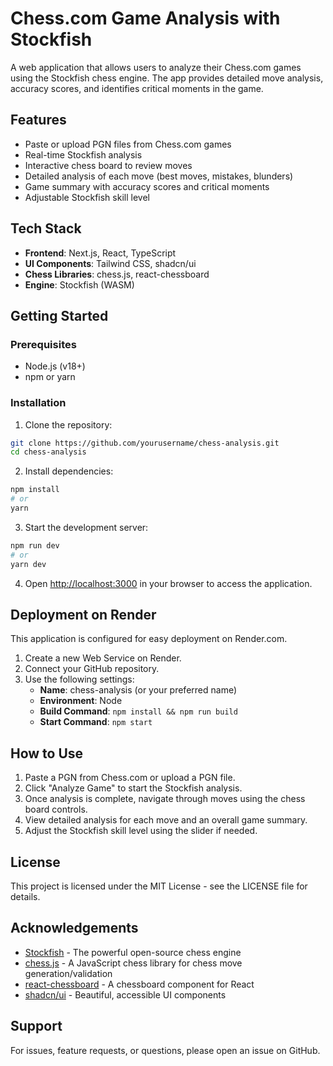 # Chess.com Game Analysis with Stockfish

A web application that allows users to analyze their Chess.com games using the Stockfish chess engine. The app provides detailed move analysis, accuracy scores, and identifies critical moments in the game.

## Features

- Paste or upload PGN files from Chess.com games
- Real-time Stockfish analysis
- Interactive chess board to review moves
- Detailed analysis of each move (best moves, mistakes, blunders)
- Game summary with accuracy scores and critical moments
- Adjustable Stockfish skill level

## Tech Stack

- **Frontend**: Next.js, React, TypeScript
- **UI Components**: Tailwind CSS, shadcn/ui
- **Chess Libraries**: chess.js, react-chessboard
- **Engine**: Stockfish (WASM)

## Getting Started

### Prerequisites

- Node.js (v18+)
- npm or yarn

### Installation

1. Clone the repository:

```bash
git clone https://github.com/yourusername/chess-analysis.git
cd chess-analysis
```

2. Install dependencies:

```bash
npm install
# or
yarn
```

3. Start the development server:

```bash
npm run dev
# or
yarn dev
```

4. Open [http://localhost:3000](http://localhost:3000) in your browser to access the application.

## Deployment on Render

This application is configured for easy deployment on Render.com.

1. Create a new Web Service on Render.
2. Connect your GitHub repository.
3. Use the following settings:
   - **Name**: chess-analysis (or your preferred name)
   - **Environment**: Node
   - **Build Command**: `npm install && npm run build`
   - **Start Command**: `npm start`

## How to Use

1. Paste a PGN from Chess.com or upload a PGN file.
2. Click "Analyze Game" to start the Stockfish analysis.
3. Once analysis is complete, navigate through moves using the chess board controls.
4. View detailed analysis for each move and an overall game summary.
5. Adjust the Stockfish skill level using the slider if needed.

## License

This project is licensed under the MIT License - see the LICENSE file for details.

## Acknowledgements

- [Stockfish](https://stockfishchess.org/) - The powerful open-source chess engine
- [chess.js](https://github.com/jhlywa/chess.js) - A JavaScript chess library for chess move generation/validation
- [react-chessboard](https://github.com/Clariity/react-chessboard) - A chessboard component for React
- [shadcn/ui](https://ui.shadcn.com/) - Beautiful, accessible UI components

## Support

For issues, feature requests, or questions, please open an issue on GitHub.
